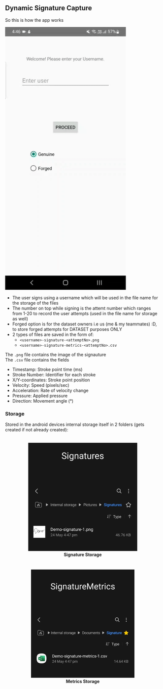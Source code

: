 ## Dynamic Signature Capture ##

So this is how the app works

![App Demo](assets/AppDemo.gif)

* The user signs using a username which will be used in the file name for the storage of the files
* The number on top while signing is the attemt number which ranges from 1-20 to record the user attempts (used in the file name for storage as well)
* Forged option is for the dataset owners i.e us (me & my teammates) :D, to store forged attempts for DATASET purposes ONLY
* 2 types of files are saved in the form of:
    * ```<username>-signature-<attemptNo>.png```
    * ```<username>-signature-metrics-<attemptNo>.csv```

The ``.png`` file contains the image of the signauture  
The ``.csv`` file contains the fields  
- Timestamp: Stroke point time (ms)
- Stroke Number: Identifier for each stroke
- X/Y-coordinates: Stroke point position
- Velocity: Speed (pixels/sec)
- Acceleration: Rate of velocity change
- Pressure: Applied pressure
- Direction: Movement angle (°)



### Storage
Stored in the android devices internal storage itself in 2 folders (gets created if not already created):
<div align="center">
  <div style="display: inline-block; text-align: center; margin: 20px;">
    <img src="assets/sig_storage.jpeg" alt="Signature Storage" height="350px" /><br />
    <b>Signature Storage</b>
  </div>

  <div style="display: inline-block; text-align: center; margin: 20px;">
    <img src="assets/metrics_storage.jpeg" alt="Metrics Storage" height="350px" /><br />
    <b>Metrics Storage</b>
  </div>
</div>
